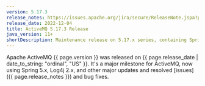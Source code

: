 ```yaml
---
version: 5.17.3
release_notes: https://issues.apache.org/jira/secure/ReleaseNote.jspa?projectId=12311210&version=12352201
release_date: 2022-12-04
title: ActiveMQ 5.17.3 Release
java_version: 11+
shortDescription: Maintenance release on 5.17.x series, containing Spring 5.3.23, Log4J 2.19.0, and a lot of other fixes and improvements.
---
```

Apache ActiveMQ {{ page.version }} was released on {{ page.release_date | date_to_string: "ordinal", "US" }}. It's a major milestone for ActiveMQ, now using Spring 5.x, Log4j 2.x, and other major updates and resolved [issues]({{ page.release_notes }}) and bug fixes.
